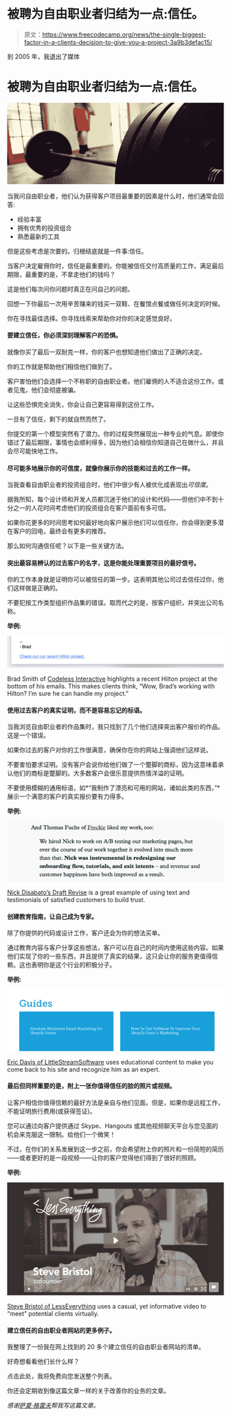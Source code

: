 # 被聘为自由职业者归结为一点:信任。

> 原文：<https://www.freecodecamp.org/news/the-single-biggest-factor-in-a-clients-decision-to-give-you-a-project-3a9b3defac15/>

到 2005 年，我退出了媒体

# 被聘为自由职业者归结为一点:信任。

![ROzAzLKFNED7H-IPhEenqYLq2EVcfx-zavUs](img/fce14f5ba1df0b2c060f1fc80c87bdfc.png)

当我问自由职业者，他们认为获得客户项目最重要的因素是什么时，他们通常会回答:

*   经验丰富
*   拥有优秀的投资组合
*   熟悉最新的工具

但是这些考虑是次要的。归根结底就是一件事:信任。

当客户决定雇佣你时，信任是最重要的。你能被信任交付高质量的工作，满足最后期限，最重要的是，不拿走他们的钱吗？

这是他们每次问你问题时真正在问自己的问题。

回想一下你最后一次用辛苦赚来的钱买一双鞋、在餐馆点餐或做任何决定的时候。

你在寻找最佳选择。你寻找线索来帮助你对你的决定感觉良好。

#### 要建立信任，你必须深刻理解客户的恐惧。

就像你买了最后一双耐克一样，你的客户也想知道他们做出了正确的决定。

你的工作就是帮助他们相信他们做到了。

客户害怕他们会选择一个不称职的自由职业者。他们雇佣的人不适合这份工作。或者见鬼，他们会彻底被骗。

让这些恐惧完全消失，你会让自己更容易得到这份工作。

一旦有了信任，剩下的就自然而然了。

你提交的第一个模型突然有了潜力。你的过程突然展现出一种专业的气息。即使你错过了最后期限，事情也会顺利得多，因为他们会相信你知道自己在做什么，并且会尽可能快地工作。

#### 尽可能多地展示你的可信度，就像你展示你的技能和过去的工作一样。

当我查看自由职业者的投资组合时，他们中很少有人被优化成表现出*可信度*。

据我所知，每个设计师和开发人员都沉迷于他们的设计和代码——但他们中不到十分之一的人花时间考虑他们的投资组合在客户面前有多可信。

如果你花更多的时间思考如何最好地向客户展示他们可以信任你，你会得到更多潜在客户的回电，最终会有更多的推荐。

那么如何沟通信任呢？以下是一些关键方法。

#### 突出最容易辨认的过去客户的名字，这是你能处理重要项目的最好信号。

你的工作本身就是证明你可以被信任的第一步。这表明其他公司过去信任过你，他们这样做是正确的。

不要犯按工作类型组织作品集的错误。取而代之的是，按客户组织，并突出公司名称。

**举例:**

![Hy0QyQDveIK6yUQ6sgPZdjYBuytOITMyU1KA](img/0bb362aa85cb66eca7fe23ebf36179fa.png)

Brad Smith of [Codeless Interactive](http://codelessinteractive.com) highlights a recent Hilton project at the bottom of his emails. This makes clients think, “Wow, Brad’s working with Hilton? I’m sure he can handle my project.”

#### 使用过去客户的真实证明，而不是容易忘记的标语。

当我浏览自由职业者的作品集时，我只找到了几个他们选择突出客户报价的作品。这是一个错误。

如果你过去的客户对你的工作很满意，确保你在你的网站上强调他们这样说。

不要害怕要求证明。没有客户会说你给他们做了一个蹩脚的商标，因为这意味着承认他们的商标是蹩脚的。大多数客户会很乐意提供热情洋溢的证明。

不要使用模糊的通用标语，如*“我制作了漂亮和可用的网站，诸如此类的东西，”*展示一个满意的客户的真实报价要有力得多。

**举例:**

![oRy9NddAIEUG9hczgQ-Vsm1f2KeRXm6rycgF](img/46e10b8e06058e69e873bf45c17bd7fb.png)

[Nick Disabato’s Draft Revise](https://draft.nu/revise/) is a great example of using text and testimonials of satisfied customers to build trust.

#### 创建教育指南，让自己成为专家。

除了你提供的代码或设计工作，客户还会为你的想法买单。

通过教育内容与客户分享这些想法，客户可以在自己的时间内使用这些内容。如果他们实现了你的一些东西，并且提供了真实的结果，这只会让你的服务更值得信赖。这也表明你是这个行业的积极分子。

**举例:**

![PznRg6JSWgjpPMlgpHVlJWE0lxDG4LroUuPR](img/b9dfb74aaba8dcf7d2a82ac41c433a13.png)

[Eric Davis of LittleStreamSoftware](http://www.littlestreamsoftware.com/guides/) uses educational content to make you come back to his site and recognize him as an expert.

#### 最后但同样重要的是，附上一张你值得信任的脸的照片或视频。

让客户相信你值得信赖的最好方法是亲自与他们见面。但是，如果你是远程工作，不能证明旅行费用(或获得签证)。

您可以通过向客户提供通过 Skype、Hangouts 或其他视频聊天平台与您见面的机会来克服这一限制。给他们一个微笑！

不过，在你们的关系发展到这一步之前，你会希望附上你的照片和一份简短的简历——或者更好的是一段视频——让你的客户觉得他们得到了很好的照顾。

**举例:**

![DBGDzOC-65WJr9S0QoJRkxlMjZVXPc6J33hc](img/e46875ba06bdbb6faa99a83a7f6b537e.png)

[Steve Bristol of LessEverything](http://lesseverything.com) uses a casual, yet informative video to “meet” potential clients virtually.

#### 建立信任的自由职业者网站的更多例子。

我整理了一份我在网上找到的 20 多个建立信任的自由职业者网站的清单。

好奇想看看他们长什么样？

点击此处，我将免费向您发送整个列表。

你还会定期收到像这篇文章一样的关于改善你的业务的文章。

*感谢[萨夏·格雷夫](https://www.freecodecamp.org/news/the-single-biggest-factor-in-a-clients-decision-to-give-you-a-project-3a9b3defac15/undefined)帮我写这篇文章。*